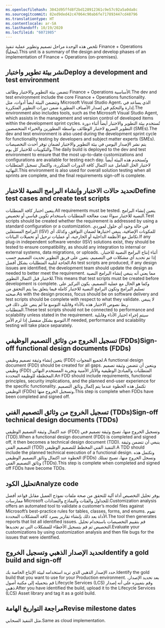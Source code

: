 ```yaml
---
ms.openlocfilehash: 3042d95ffd8f2bd128912361c9e57c92a5a0da8c
ms.sourcegitcommit: 82ed9ded42c47064c90ab6fe717893447cd48796
ms.translationtype: HT
ms.contentlocale: ar-SA
ms.lasthandoff: 10/19/2020
ms.locfileid: "6071985"
---
```

<span data-ttu-id="e46da-101">تلخص هذه الوحدة مراحل تصميم وتطوير عملية تنفيذ Finance + Operations (محلياً).</span><span class="sxs-lookup"><span data-stu-id="e46da-101">This unit is a summary of the design and develop phases of an implementation of Finance + Operations (on-premises).</span></span>

## <a name="deploy-a-development-and-test-environment"></a><span data-ttu-id="e46da-102">نشر بيئة تطوير واختبار</span><span class="sxs-lookup"><span data-stu-id="e46da-102">Deploy a development and test environment</span></span>

<span data-ttu-id="e46da-103">تتضمن بيئة التطوير والاختبار وظائف Finance + Operations الأساسية.</span><span class="sxs-lookup"><span data-stu-id="e46da-103">The dev and test environment include the core Finance + Operations functionality.</span></span> <span data-ttu-id="e46da-104">وتتضمن البيئة أيضاً أدوات، مثل Microsoft Visual Studio Agent، الذي يساعد في إدارة والتحكم في إصدار الأصناف المطورة ضمن دورات التطوير المتكررة.</span><span class="sxs-lookup"><span data-stu-id="e46da-104">The environment also includes tools, such as the Microsoft Visual Studio Agent, which assists in the management and version control of developed items within the development sprint cycles.</span></span> <span data-ttu-id="e46da-105">تُستخدم بيئة التطوير والاختبار أيضاً أثناء دورة التطوير السريع لاختبار الوظائف بواسطة المطورين والخبراء المتخصصين (SMEs).</span><span class="sxs-lookup"><span data-stu-id="e46da-105">The dev and test environment is also used during the development sprint cycle for functionality testing by developers and subject matter experts (SMEs).</span></span> <span data-ttu-id="e46da-106">يتم نشر الإصدار اليومي في بيئة التطوير والاختبار لضمان توفر أحدث التخصيصات والتكوينات للاختبار كل يوم.</span><span class="sxs-lookup"><span data-stu-id="e46da-106">The daily build is deployed to the dev and test environment to ensure that the most up-to-date customizations and configurations are available for testing each day.</span></span> <span data-ttu-id="e46da-107">وتُستخدم هذه البيئة أيضاً لاختبار الحل الشامل عند اكتمال كافة الدورات المتكررة، واكتمال تسجيل المتطلبات النهائية.</span><span class="sxs-lookup"><span data-stu-id="e46da-107">This environment is also used for overall solution testing when all sprints are complete, and the final requirements sign-off is complete.</span></span>

## <a name="define-test-cases-and-create-test-scripts"></a><span data-ttu-id="e46da-108">تحديد حالات الاختبار وإنشاء البرامج النصية للاختبار</span><span class="sxs-lookup"><span data-stu-id="e46da-108">Define test cases and create test scripts</span></span>

<span data-ttu-id="e46da-109">يتعين اختبار كافة المتطلبات.</span><span class="sxs-lookup"><span data-stu-id="e46da-109">All requirements must be tested.</span></span> <span data-ttu-id="e46da-110">يتعين إنشاء البرامج النصية للاختبار سواءً تمت معالجة المتطلبات باستخدام تكوين قياسي أو تخصيص.</span><span class="sxs-lookup"><span data-stu-id="e46da-110">Test scripts should be created whether the requirement is addressed by using a standard configuration or a customization.</span></span> <span data-ttu-id="e46da-111">في حالة وجود أي حلول لموردي البرامج المستقلين (ISV) للمكونات الإضافية، ينبغي اختبارها لضمان التوافق، وكذلك أي تكامل مع الأنظمة الداخلية أو الخارجية، أو عمليات ترحيل أو تحميلات البيانات.</span><span class="sxs-lookup"><span data-stu-id="e46da-111">If any plug-in independent software vendor (ISV) solutions exist, they should be tested to ensure compatibility, as should any integration to internal or external systems, data migrations, or uploads.</span></span> <span data-ttu-id="e46da-112">أثناء إنتاج البرامج النصية للاختبار، إذا تم تحديد أي مشكلات في التصميم، يتعين على فريق التطوير تحديث التصميم حسب الحاجة لتلبية المتطلبات بشكل أفضل.</span><span class="sxs-lookup"><span data-stu-id="e46da-112">As test scripts are produced, if any design issues are identified, the development team should update the design as needed to better meet the requirement.</span></span>  <span data-ttu-id="e46da-113">مما يعني أنه ينبغي إنشاء البرامج النصية للاختبار قبل اكتمال التطوير.</span><span class="sxs-lookup"><span data-stu-id="e46da-113">This means that test scripts must be created before development is complete.</span></span> <span data-ttu-id="e46da-114">وكما هو الحال مع عملية التصميم، يكون التركيز على تسليم البرامج وتكون البرامج النصية للاختبار كاملة فيما يتعلق بما يتم التحقق من صحته.</span><span class="sxs-lookup"><span data-stu-id="e46da-114">As with the design process, focus should be on software delivery and test scripts should be complete with respect to what they validate.</span></span> <span data-ttu-id="e46da-115">لا ينبغي ربط نصوص الاختبار هذه بالأداء وقابلية التوسع ما لم ينص على ذلك في المتطلبات.</span><span class="sxs-lookup"><span data-stu-id="e46da-115">These test scripts should not be connected to performance and scalability unless stated in the requirement.</span></span> <span data-ttu-id="e46da-116">سيتم إجراء اختبار الأداء وقابلية التوسع بشكل منفصل إذا لزم الأمر.</span><span class="sxs-lookup"><span data-stu-id="e46da-116">If needed, performance and scalability testing will take place separately.</span></span>

## <a name="sign-off-functional-design-documents-fdds"></a><span data-ttu-id="e46da-117">تسجيل الخروج من وثائق التصميم الوظيفي (FDDs)</span><span class="sxs-lookup"><span data-stu-id="e46da-117">Sign-off functional design documents (FDDs)</span></span>

<span data-ttu-id="e46da-118">يتعين إنشاء وثيقة تصميم وظيفي (FDD) لجميع الفجوات.</span><span class="sxs-lookup"><span data-stu-id="e46da-118">A functional design document (FDD) should be created for all gaps.</span></span> <span data-ttu-id="e46da-119">ويتعين أن تتضمن وثيقة تصميم وظيفي (FDD) المتطلبات والمبادئ الوظيفية والآثار الأمنية وتجربة المستخدم النهائي المخططة للوظيفة المحددة.</span><span class="sxs-lookup"><span data-stu-id="e46da-119">An FDD should include requirements, functional principles, security implications, and the planned end-user experience for the specific functionality.</span></span> <span data-ttu-id="e46da-120">تكتمل هذه الخطوة عندما يتم إكمال وثائق التصميم الوظيفي (FDDs) وتسجيل الخروج منها.</span><span class="sxs-lookup"><span data-stu-id="e46da-120">This step is complete when FDDs have been completed and signed off.</span></span>

## <a name="sign-off-technical-design-documents-tdds"></a><span data-ttu-id="e46da-121">تسجيل الخروج من وثائق التصميم الفني (TDDs)</span><span class="sxs-lookup"><span data-stu-id="e46da-121">Sign-off technical design documents (TDDs)</span></span>

<span data-ttu-id="e46da-122">عند اكتمال وثيقة التصميم الوظيفي (FDD) وتسجيل الخروج منها، تصبح وثيقة تصميم فني (TDD).</span><span class="sxs-lookup"><span data-stu-id="e46da-122">When a functional design document (FDD) is completed and signed off, it then becomes a technical design document (TDD).</span></span> <span data-ttu-id="e46da-123">ينبغي أن تتضمن وثيقة التصميم الفني (TDD) التنفيذ الفني المخطط للتصميم الوظيفي.</span><span class="sxs-lookup"><span data-stu-id="e46da-123">A TDD should include the planned technical execution of a functional design.</span></span>  <span data-ttu-id="e46da-124">وتكتمل هذه الخطوة عند اكتمال وثائق التصميم الوظيفي (FDDs) وتسجل الخروج منها، تصبح تمتلك وثائق التصميم الفني (TDDs).</span><span class="sxs-lookup"><span data-stu-id="e46da-124">This step is complete when completed and signed off FDDs have become TDDs.</span></span>

## <a name="analyze-code"></a><span data-ttu-id="e46da-125">تحليل الكود</span><span class="sxs-lookup"><span data-stu-id="e46da-125">Analyze code</span></span>

<span data-ttu-id="e46da-126">يوفر تحليل التخصيص أداة آلية للتحقق من صحة ملفات نموذج العميل مقابل قواعد أفضل ممارسات Microsoft للجداول والفئات والنماذج والتعدادات.</span><span class="sxs-lookup"><span data-stu-id="e46da-126">Customization analysis offers an automated tool to validate a customer’s model files against Microsoft’s best-practice rules for tables, classes, forms, and enums.</span></span> <span data-ttu-id="e46da-127">تقوم الأداة بعد ذلك بإنشاء تقارير يسرد كافة المشكلات المحددة.</span><span class="sxs-lookup"><span data-stu-id="e46da-127">The tool then generates reports that list all identified issues.</span></span> <span data-ttu-id="e46da-128">قم بتقييم التخصيصات باستخدام تحليل التخصيص ثم قم بتسجيل الأخطاء للمشكلات التي تم تحديدها.</span><span class="sxs-lookup"><span data-stu-id="e46da-128">Evaluate your customizations by using customization analysis and then file bugs for the issues that were identified.</span></span>

## <a name="identify-a-gold-build-and-sign-off"></a><span data-ttu-id="e46da-129">تحديد الإصدار الذهبي وتسجيل الخروج</span><span class="sxs-lookup"><span data-stu-id="e46da-129">Identify a gold build and sign-off</span></span>

<span data-ttu-id="e46da-130">حدد الإصدار الذهبي الذي تريد استخدامه لبيئة الإنتاج الخاصة بك.</span><span class="sxs-lookup"><span data-stu-id="e46da-130">Identify the gold build that you want to use for your Production environment.</span></span> <span data-ttu-id="e46da-131">بعد تحديد الإصدار، قم بتحميله إلى مكتبة أصول Lifecycle Services (LCS) وقم بتمييزه على أنه إصدار ذهبي.</span><span class="sxs-lookup"><span data-stu-id="e46da-131">After you have identified the build, upload it to the Lifecycle Services (LCS) Asset library and tag it as a gold build.</span></span>

## <a name="revise-milestone-dates"></a><span data-ttu-id="e46da-132">مراجعة التواريخ الهامة</span><span class="sxs-lookup"><span data-stu-id="e46da-132">Revise milestone dates</span></span>

<span data-ttu-id="e46da-133">مثل التنفيذ السحابي.</span><span class="sxs-lookup"><span data-stu-id="e46da-133">Same as cloud implementation.</span></span>

 
